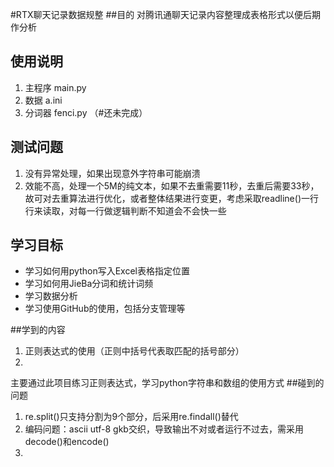 #RTX聊天记录数据规整
##目的
对腾讯通聊天记录内容整理成表格形式以便后期作分析
## 使用说明
1. 主程序  main.py
2. 数据 a.ini
3. 分词器 fenci.py               （#还未完成）
## 测试问题
1. 没有异常处理，如果出现意外字符串可能崩溃
2. 效能不高，处理一个5M的纯文本，如果不去重需要11秒，去重后需要33秒，故可对去重算法进行优化，或者整体结果进行变更，考虑采取readline()一行行来读取，对每一行做逻辑判断不知道会不会快一些
## 学习目标
* 学习如何用python写入Excel表格指定位置
* 学习如何用JieBa分词和统计词频
* 学习数据分析
* 学习使用GitHub的使用，包括分支管理等

##学到的内容
1. 正则表达式的使用（正则中括号代表取匹配的括号部分）
2. 

主要通过此项目练习正则表达式，学习python字符串和数组的使用方式
##碰到的问题
1. re.split()只支持分割为9个部分，后采用re.findall()替代
2. 编码问题：ascii utf-8 gkb交织，导致输出不对或者运行不过去，需采用decode()和encode()
3. 